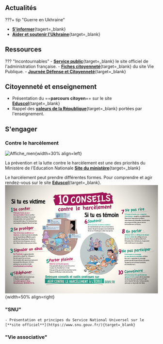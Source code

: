 ## Actualités
???+ tip "Guerre en Ukhraine" 
   - [**S'informer**](https://www.franceinter.fr/monde/carte-quels-pays-aident-l-ukraine-dans-la-guerre-contre-la-russie-et-comment){tagert=_blank}
   - [**Aider et soutenir l'Ukhraine**](https://www.service-public.fr/particuliers/actualites/A15542){target=_blank}

## Ressources
??? "Incontournables"
    - [**Service public**](https://www.service-public.fr/){target=_blank} le site officiel de l'administration française.
    - [**Fiches citoyenneté**](https://www.vie-publique.fr/fiches/citoyennete){target=_blank} du site Vie Publique.
    - [**Journée Défense et Citoyenneté**](https://presaje.sga.defense.gouv.fr/){target=_blank}

## Citoyenneté et enseignement
- Présentation du ==**parcours citoyen**== sur le site [**Eduscol**](https://www.education.gouv.fr/le-parcours-citoyen-5993){target=_blank}
- Rappel des [**valeurs de la République**](https://www.reseau-canope.fr/valeurs-de-la-republique.html){target=_blank} portées par l'enseignement.


## S'engager

### Contre le harcèlement

![Affiche_men](./images/affiche_harcèlement.jpg "Affiche_harcèlement"){width=30% align=left}

La prévention et la lutte contre le harcèlement est une des priorités du Ministère de l'Education Nationale [**Site du ministère**](https://www.education.gouv.fr/lutte-contre-le-harcelement-l-ecole-289530){target=_blank}

Le harcèlement peut prendre différentes formes. Pour comprendre et agir rendez-vous sur le site [**Eduscol**](https://eduscol.education.fr/974/le-harcelement-entre-eleves){target=_blank}.
![Conseils](./images/affiche_10_conseils.jpg "10 conseils"){width=50% align=right}


### "SNU"
    - Présentation et principes du Service National Universel sur le [**site officiel**](https://www.snu.gouv.fr/){target=_blank}
    
### "Vie associative"





